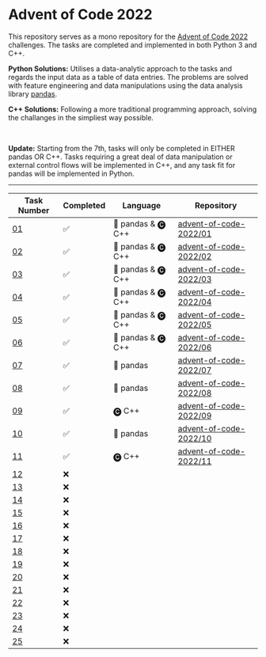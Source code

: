 # Advent of Code 2022

This repository serves as a mono repository for the [Advent of Code 2022]((https://adventofcode.com/2022)) challenges. The tasks are completed and implemented in both Python 3 and C++.

**Python Solutions:** Utilises a data-analytic approach to the tasks and regards the input data as a table of data entries. The problems are solved with feature engineering and data manipulations using the data analysis library [pandas](https://pandas.pydata.org).

**C++ Solutions:** Following a more traditional programming approach, solving the challanges in the simpliest way possible.

&nbsp;
&nbsp;

**Update:**
Starting from the 7th, tasks will only be completed in EITHER pandas OR C++. Tasks requiring a great deal of data manipulation or external control flows will be implemented in C++, and any task fit for pandas will be implemented in Python. 

---

| Task Number | Completed | Language           | Repository |
|-------------|-----------|--------------------|------------|
| [01](https://adventofcode.com/2022/day/1) | ✅ | 🐼 pandas & 🅒 C++ | [advent-of-code-2022/01](https://github.com/n0rrman/advent-of-code-2022/tree/main/01) |
| [02](https://adventofcode.com/2022/day/2) | ✅ | 🐼 pandas & 🅒 C++ | [advent-of-code-2022/02](https://github.com/n0rrman/advent-of-code-2022/tree/main/02) |
| [03](https://adventofcode.com/2022/day/3) | ✅ | 🐼 pandas & 🅒 C++ | [advent-of-code-2022/03](https://github.com/n0rrman/advent-of-code-2022/tree/main/03) |
| [04](https://adventofcode.com/2022/day/4) | ✅ | 🐼 pandas & 🅒 C++ | [advent-of-code-2022/04](https://github.com/n0rrman/advent-of-code-2022/tree/main/04) |
| [05](https://adventofcode.com/2022/day/5) | ✅ | 🐼 pandas & 🅒 C++ | [advent-of-code-2022/05](https://github.com/n0rrman/advent-of-code-2022/tree/main/05) |
| [06](https://adventofcode.com/2022/day/6) | ✅ | 🐼 pandas & 🅒 C++ | [advent-of-code-2022/06](https://github.com/n0rrman/advent-of-code-2022/tree/main/06) |
| [07](https://adventofcode.com/2022/day/7) | ✅ | 🐼 pandas          | [advent-of-code-2022/07](https://github.com/n0rrman/advent-of-code-2022/tree/main/07) |
| [08](https://adventofcode.com/2022/day/8) | ✅ | 🐼 pandas          | [advent-of-code-2022/08](https://github.com/n0rrman/advent-of-code-2022/tree/main/08) |
| [09](https://adventofcode.com/2022/day/9) | ✅ | 🅒 C++             | [advent-of-code-2022/09](https://github.com/n0rrman/advent-of-code-2022/tree/main/09) |
| [10](https://adventofcode.com/2022/day/10) | ✅ | 🐼 pandas  | [advent-of-code-2022/10](https://github.com/n0rrman/advent-of-code-2022/tree/main/10) |
| [11](https://adventofcode.com/2022/day/11) | ✅ |   🅒 C++            | [advent-of-code-2022/11](https://github.com/n0rrman/advent-of-code-2022/tree/main/11) |
| [12](https://adventofcode.com/2022/day/12) | ❌ |                   |  |
| [13](https://adventofcode.com/2022/day/13) | ❌ |                   |  |
| [14](https://adventofcode.com/2022/day/14) | ❌ |                   |  |
| [15](https://adventofcode.com/2022/day/15) | ❌ |                   |  |
| [16](https://adventofcode.com/2022/day/16) | ❌ |                   |  |
| [17](https://adventofcode.com/2022/day/17) | ❌ |                   |  |
| [18](https://adventofcode.com/2022/day/18) | ❌ |                   |  |
| [19](https://adventofcode.com/2022/day/19) | ❌ |                   |  |
| [20](https://adventofcode.com/2022/day/20) | ❌ |                   |  |
| [21](https://adventofcode.com/2022/day/21) | ❌ |                   |  |
| [22](https://adventofcode.com/2022/day/22) | ❌ |                   |  |
| [23](https://adventofcode.com/2022/day/23) | ❌ |                   |  |
| [24](https://adventofcode.com/2022/day/24) | ❌ |                   |  |
| [25](https://adventofcode.com/2022/day/25) | ❌ |                   |  |

